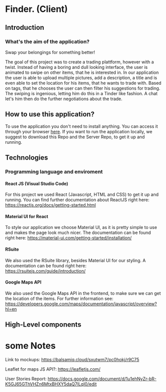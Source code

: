 # Finder. (Client)

## Introduction

### What's the aim of the application?

Swap your belongings for something better!

The goal of this project was to create a trading plattform, however with a twist. Instead of having a boring and dull looking interface, the user is animated to swipe on other items, that he is interested in. In our application the user is able to upload multiple pictures, add a description, a title and is even able to set the location for his items, that he wants to trade with. Based on tags, that he chooses the user can then filter his suggestions for trading. The swiping is ingenious, letting him do this in a Tinder like fashion. A chat let's him then do the further negotiations about the trade. 

## How to use this application?
To use the application you don't need to install anything. You can access it through your browser [here](http://sopra-fs21-group-12-client.herokuapp.com/). If you want to run the application locally, we suggest to download this Repo and the Server Repo, to get it up and running.

## Technologies
### Programming language and enviroment

#### React JS (Visual Studio Code)
For this project we used React (Javascript, HTML and CSS) to get it up and running. You can find further documentation about ReactJS right here:
https://reactjs.org/docs/getting-started.html
#### Material UI for React
To style our application we choose Material UI, as it is pretty simple to use and makes the page look much nicer. The documentation can be found right here:
https://material-ui.com/getting-started/installation/

#### RSuite
We also used the RSuite library, besides Material UI for our styling. A documentation can be found right here:
https://rsuitejs.com/guide/introduction/

#### Google Maps API
We also used the Google Maps API in the frontend, to make sure we can get the location of the items. For further information see:
https://developers.google.com/maps/documentation/javascript/overview?hl=en

## High-Level components

### 


# some Notes
Link to mockups: https://balsamiq.cloud/sxutwm7/pc0hokj/r9C75

Leaflet for maps JS API?: https://leafletjs.com/

User Stories Report: https://docs.google.com/document/d/1u1ehNyZr-bR-K5GJ65GThVHZn6MtxBHXY5daQ7ILqI0/edit
